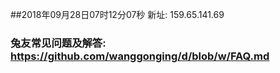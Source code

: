##2018年09月28日07时12分07秒 新址: 159.65.141.69
### 兔友常见问题及解答: https://github.com/wanggonging/d/blob/w/FAQ.md
